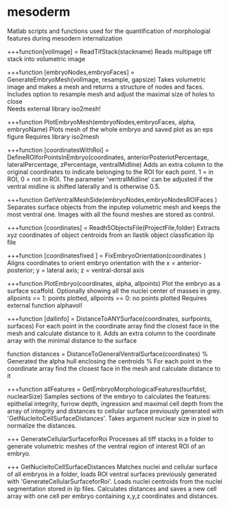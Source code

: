 # mesoderm
Matlab scripts and functions used for the quantification of morphologial features during mesodern internalization

+++function[volImage] = ReadTifStack(stackname)
Reads multipage tiff stack into volumetric image

+++function [embryoNodes,embryoFaces] = GenerateEmbryoMesh(volImage, resample, gapsize)
Takes volumetric image and makes a mesh and returns a structure of nodes and faces. 
Includes option to resample mesh and adjust the  maximal size of holes to close  
Needs external library iso2mesh!

+++function PlotEmbryoMesh(embryoNodes,embryoFaces, alpha, embryoName)
Plots mesh of the whole embryo and saved plot as an eps figure
Requires library iso2mesh

+++function [coordinatesWithRoi] = DefineROIforPointsInEmbryo(coordinates, anteriorPosteriotPercentage, lateralPercentage, zPercentage, ventralMidline)
Adds an extra column to the original coordinates to indicate belonging to the ROI for each point. 1 = in ROI, 0 = not in ROI. The parameter 'ventralMidline' can be adjusted if the ventral midline is shifted laterally and is otherwise 0.5. 

+++function GetVentralMeshSide(embryoNodes,embryoNodesROIFaces )
Separates surface objects from the inputep volumetric mesh and keeps the most ventral one. Images with all the found meshes are stored as control.
	
+++function [coordinates] = Readh5ObjectsFile(ProjectFile,folder)
Extracts xyz coordinates of object centroids from an Ilastik object classfication ilp file

+++function [coordinatesfixed ] = FixEmbryoOrientation(coordinates )
Aligns coordinates to orient embryo orientation with the x  = anterior-posterior; y  = lateral axis; z = ventral-dorsal axis

+++function PlotEmbryo(coordinates, alpha, allpoints)
Plot the embryo as a surface scaffold. Optionally showing all the nuclei center of masses in grey.  allpoints == 1: points plotted, allpoints == 0: no points plotted
Requires external function alphavol!

+++function [dallinfo] = DistanceToANYSurface(coordinates, surfpoints, surfaces)
For each point in the coordinate array find the closest face in the mesh and calculate distance to it. Adds an extra column to the coordinate array with the minimal distance to the surface

function distances = DistanceToGeneralVentralSurface(coordinates)
% Generated the alpha hull enclosing the centroids
% For each point in the coordinate array find the closest face in the mesh and calculate distance to it

 +++function allFeatures = GetEmbryoMorphologicalFeatures(Isurfdist, nuclearSize)
 Samples sections of the embryo to calculates the features: epithelial integrity, furrow depth, ingression and maximal cell depth from the array of integrity and distances to cellular surface previously generated with 'GetNucleitoCellSurfaceDistances'.
 Takes argument nuclear size in pixel to normalize the distances.
 
  +++ GenerateCellularSurfaceforRoi
 Processes all tiff stacks in a folder to generate volumetric meshes of the ventral region of interest ROI of an embryo. 

 +++ GetNucleitoCellSurfaceDistances
 Matches nuclei and cellular surface of all embryos in a folder, loads ROI ventral surfaces previously generated with 'GenerateCellularSurfaceforRoi'. Loads nuclei centroids from the nuclei segmentation stored in ilp files. Calculates distances and saves a new cell array with one cell per embryo containing x,y,z coordinates and distances.
 
 
